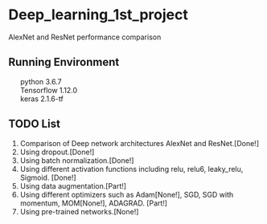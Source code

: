 # Deep_learning_1st_project
AlexNet and ResNet performance comparison

## Running Environment

<ul style="list-style: none;">
  
  <li>python 3.6.7</li>
  <li>Tensorflow 1.12.0</li>
  <li>keras 2.1.6-tf</li>

</ul>

## TODO List

<ol>
  
  <li>Comparison of Deep network architectures AlexNet and ResNet.[Done!]</li>
  <li>Using dropout.[Done!]</li>
  <li>Using batch normalization.[Done!]</li>
  <li>Using different activation functions including relu, relu6, leaky_relu, Sigmoid. [Done!] </li>
  <li>Using data augmentation.[Part!]</li>
  <li>Using different optimizers such as Adam[None!], SGD, SGD with momentum, MOM[None!], ADAGRAD. [Part!]</li>
  <li>Using pre-trained networks.[None!]</li>

</ol>
